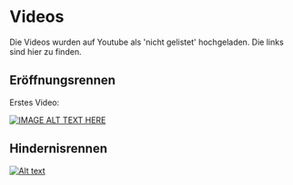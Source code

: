 # Videos
Die Videos wurden auf Youtube als 'nicht gelistet' hochgeladen. Die links sind hier zu finden.

## Eröffnungsrennen
Erstes Video:

[![IMAGE ALT TEXT HERE](https://img.youtube.com/vi/Sg48LilvS4c/0.jpg)](https://www.youtube.com/watch?v=Sg48LilvS4c)

## Hindernisrennen

[![Alt text](https://img.youtube.com/vi/QAYAvuxGVag/0.jpg)](https://www.youtube.com/watch?v=QAYAvuxGVag)

